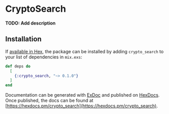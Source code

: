 # CryptoSearch

**TODO: Add description**

## Installation

If [available in Hex](https://hex.pm/docs/publish), the package can be installed
by adding `crypto_search` to your list of dependencies in `mix.exs`:

```elixir
def deps do
  [
    {:crypto_search, "~> 0.1.0"}
  ]
end
```

Documentation can be generated with [ExDoc](https://github.com/elixir-lang/ex_doc)
and published on [HexDocs](https://hexdocs.pm). Once published, the docs can
be found at [https://hexdocs.pm/crypto_search](https://hexdocs.pm/crypto_search).

